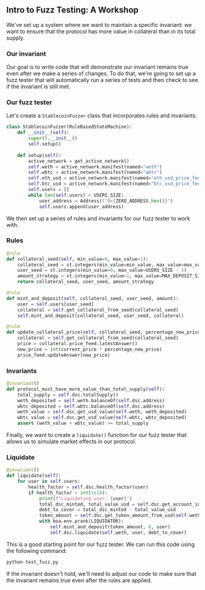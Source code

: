 ## Intro to Fuzz Testing: A Workshop

We've set up a system where we want to maintain a specific invariant: we want to ensure that the protocol has more value in collateral than in its total supply.  

### Our invariant
Our goal is to write code that will demonstrate our invariant remains true even after we make a series of changes. To do that, we're going to set up a fuzz tester that will automatically run a series of tests and then check to see if the invariant is still met. 

### Our fuzz tester
Let's create a `StablecoinFuzzer` class that incorporates rules and invariants.

```python
class StablecoinFuzzer(RuleBasedStateMachine):
    def __init__(self):
        super().__init__()
        self.setup()
    
    def setup(self):
        active_network = get_active_network()
        self.weth = active_network.manifest(named="weth")
        self.wbtc = active_network.manifest(named="wbtc")
        self.eth_usd = active_network.manifest(named="eth_usd_price_feed")
        self.btc_usd = active_network.manifest(named="btc_usd_price_feed")
        self.users = []
        while len(self.users) < USERS_SIZE:
            user_address = Address(f"0x{ZERO_ADDRESS.hex()}")
            self.users.append(user_address)
```

We then set up a series of rules and invariants for our fuzz tester to work with. 

### Rules

```python
@rule
def collateral_seed(self, min_value=0, max_value=1):
    collateral_seed = st.integers(min_value=min_value, max_value=max_value)
    user_seed = st.integers(min_value=0, max_value=USERS_SIZE - 1)
    amount_strategy = st.integers(min_value=1, max_value=MAX_DEPOSIT_SIZE)
    return collateral_seed, user_seed, amount_strategy

@rule
def mint_and_deposit(self, collateral_seed, user_seed, amount):
    user = self.users[user_seed]
    collateral = self.get_collateral_from_seed(collateral_seed)
    self.mint_and_deposit(collateral_seed, user_seed, collateral)

@rule
def update_collateral_price(self, collateral_seed, percentage_new_price):
    collateral = self.get_collateral_from_seed(collateral_seed)
    price = collateral.price_feed.latestAnswer()
    new_price = int(current_price * percentage_new_price)
    price_feed.updateAnswer(new_price)
```

### Invariants

```python
@invariant()
def protocol_must_have_more_value_than_total_supply(self):
    total_supply = self.dsc.totalSupply()
    weth_deposited = self.weth.balanceOf(self.dsc.address)
    wbtc_deposited = self.wbtc.balanceOf(self.dsc.address)
    weth_value = self.dsc.get_usd_value(self.weth, weth_deposited)
    wbtc_value = self.dsc.get_usd_value(self.wbtc, wbtc_deposited)
    assert (weth_value + wbtc_value) >= total_supply
```

Finally, we want to create a `liquidate()` function for our fuzz tester that allows us to simulate market effects in our protocol. 

### Liquidate

```python
@invariant()
def liquidate(self):
    for user in self.users:
        health_factor = self.dsc.health_factor(user)
        if health_factor < int(1e18):
            print(f"Liquidating user: {user}")
            total_dsc_minted, total_value_usd = self.dsc.get_account_information(user)
            debt_to_cover = total_dsc_minted - total_value_usd
            token_amount = self.dsc.get_token_amount_from_usd(self.weth.address, debt_to_cover)
            with boa.env.prank(LIQUIDATOR):
                self.mint_and_deposit(token_amount, 0, user)
                self.dsc.liquidate(self.weth, user, debt_to_cover)
```

This is a good starting point for our fuzz tester. We can run this code using the following command:

```bash
python test_fuzz.py 
```

If the invariant doesn't hold, we'll need to adjust our code to make sure that the invariant remains true even after the rules are applied. 
